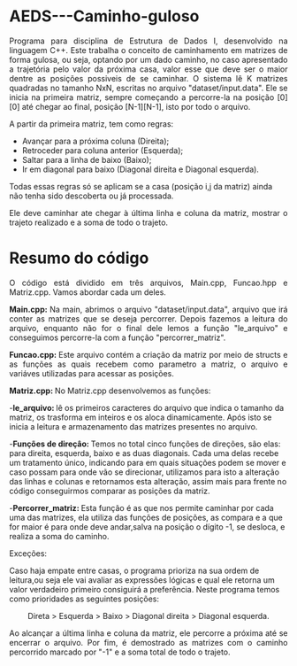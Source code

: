 # AEDS---Caminho-guloso

<p align="justify">
  Programa para disciplina de Estrutura de Dados I, desenvolvido na linguagem C++. Este trabalha o conceito de caminhamento em matrizes de forma gulosa, ou seja, optando por um dado caminho, no caso apresentado a trajetória pelo valor da próxima casa, valor esse que deve ser o maior dentre as posições possiveis de se caminhar. O sistema lê K matrizes quadradas no tamanho NxN, escritas no arquivo "dataset/input.data". Ele se inicia na primeira matriz, sempre começando a percorre-la na posição [0][0] até chegar ao final, posição [N-1][N-1], isto por todo o arquivo.</p>

<p align="justify">
A partir da primeira matriz, tem como regras: 
</p>

- Avançar para a próxima coluna (Direita); 
- Retroceder para coluna anterior (Esquerda); 
- Saltar para a linha de baixo (Baixo); 
- Ir em diagonal para baixo (Diagonal direita e Diagonal esquerda). 

<p>
Todas essas regras só se aplicam se a casa (posição i,j da matriz) ainda não tenha sido descoberta ou já processada.</p>

<p align="justify">
  Ele deve caminhar ate chegar à última linha e coluna da matriz, mostrar o trajeto realizado e a soma de todo o trajeto.
</p>
  

# Resumo do código

<p align="justify">
O código está dividido em três arquivos, Main.cpp, Funcao.hpp e Matriz.cpp. Vamos abordar cada um deles. </p>

<p align="justify">
<b>Main.cpp: </b>
Na main, abrimos o arquivo "dataset/input.data", arquivo que irá conter as matrizes que se deseja percorrer. Depois fazemos a leitura do arquivo, enquanto não for o final dele lemos a função "le_arquivo" e conseguimos percorre-la com a função "percorrer_matriz".</p>

<p align="justify">
<b>Funcao.cpp: </b>  
Este arquivo contém a criação da matriz por meio de structs e as funções as quais recebem como parametro a matriz, o arquivo e variáves utilizadas para acessar as posições.</p>

<p align="justify">
<b>Matriz.cpp: </b> 
No Matriz.cpp desenvolvemos as funções:

-<b>le_arquivo: </b> lê os primeiros caracteres do arquivo que indica o tamanho da matriz, os trasforma em inteiros e os aloca dinamicamente. Após isto se inicia a leitura e armazenamento das matrizes presentes no arquivo.

-<b>Funções de direçâo: </b> Temos no total cinco funções de direções, são elas: para direita, esquerda, baixo e as duas diagonais. Cada uma delas recebe um tratamento único, indicando para em quais situações podem se mover e caso possam para onde vão se direcionar, utilizamos para isto a alteração das linhas e colunas e retornamos esta alteração, assim mais para frente no código conseguirmos comparar as posições da matriz.

-<b>Percorrer_matriz: </b> Esta função é as que nos permite caminhar por cada uma das matrizes, ela utiliza das funções de posições, as compara e a que for maior é para onde deve andar,salva na posição o dígito -1, se desloca, e realiza a soma do caminho.

</p>

<p align="justify">
<p <b>Exceções: </b> </p>
  Caso haja empate entre casas, o programa prioriza na sua ordem de leitura,ou seja ele vai avaliar as expressões lógicas e qual ele retorna um valor verdadeiro primeiro consiguirá a preferência. Neste programa temos como prioridades as seguintes posições:
<p align="center">
Direta > Esquerda > Baixo > Diagonal direita > Diagonal esquerda.</p>
</p>

<p align="justify">
  Ao alcançar a última linha e coluna da matriz, ele percorre a próxima até se encerrar o arquivo. Por fim, é demostrado as matrizes com o caminho percorrido marcado por "-1" e a soma total de todo o trajeto.</p>
